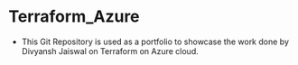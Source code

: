 # Terraform_Azure

- This Git Repository is used as a portfolio to showcase the work done by Divyansh Jaiswal on Terraform on Azure cloud.
